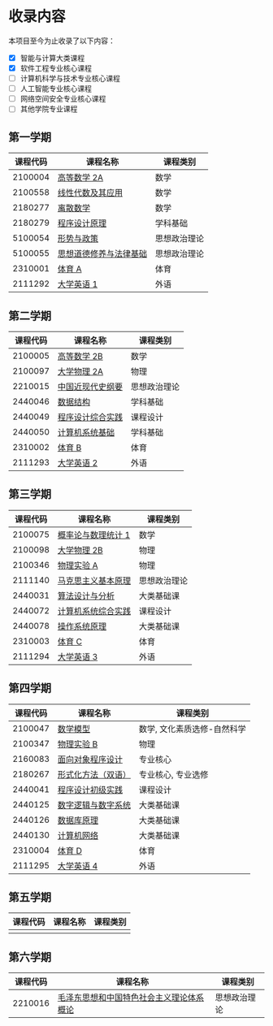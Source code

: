 
# 收录内容

本项目至今为止收录了以下内容：

- [x] 智能与计算大类课程
- [x] 软件工程专业核心课程
- [ ] 计算机科学与技术专业核心课程
- [ ] 人工智能专业核心课程
- [ ] 网络空间安全专业核心课程
- [ ] 其他学院专业课程

## 第一学期

| 课程代码 | 课程名称                                                     | 课程类别     |
| -------- | ------------------------------------------------------------ | ------------ |
| 2100004  | [高等数学 2A](https://github.com/SuperPung/TJU-CourseSharing/tree/main/2100004_高等数学2A) | 数学         |
| 2100558  | [线性代数及其应用](https://github.com/SuperPung/TJU-CourseSharing/tree/main/2100558_线性代数及其应用) | 数学         |
| 2180277  | [离散数学](https://github.com/SuperPung/TJU-CourseSharing/tree/main/2180277_离散数学) | 数学         |
| 2180279  | [程序设计原理](https://github.com/SuperPung/TJU-CourseSharing/tree/main/2180279_程序设计原理) | 学科基础     |
| 5100054  | [形势与政策](https://github.com/SuperPung/TJU-CourseSharing/tree/main/5100054_形势与政策) | 思想政治理论 |
| 5100055  | [思想道德修养与法律基础](https://github.com/SuperPung/TJU-CourseSharing/tree/main/5100055_思想道德修养与法律基础) | 思想政治理论 |
| 2310001  | [体育 A](https://github.com/SuperPung/TJU-CourseSharing/tree/main/体育) | 体育         |
| 2111292  | [大学英语 1](https://github.com/SuperPung/TJU-CourseSharing/tree/main/大学英语/2111292_大学英语1) | 外语         |

## 第二学期

| 课程代码 | 课程名称                                                     | 课程类别     |
| -------- | ------------------------------------------------------------ | ------------ |
| 2100005  | [高等数学 2B](https://github.com/SuperPung/TJU-CourseSharing/tree/main/2100005_高等数学2B) | 数学         |
| 2100097  | [大学物理 2A](https://github.com/SuperPung/TJU-CourseSharing/tree/main/2100097_大学物理2A) | 物理         |
| 2210015  | [中国近现代史纲要](https://github.com/SuperPung/TJU-CourseSharing/tree/main/2210015_中国近现代史纲要) | 思想政治理论 |
| 2440046  | [数据结构](https://github.com/SuperPung/TJU-CourseSharing/tree/main/2440046_数据结构) | 学科基础     |
| 2440049  | [程序设计综合实践](https://github.com/SuperPung/TJU-CourseSharing/tree/main/2440049_程序设计综合实践) | 课程设计     |
| 2440050  | [计算机系统基础](https://github.com/SuperPung/TJU-CourseSharing/tree/main/2440050_计算机系统基础) | 学科基础     |
| 2310002  | [体育 B]()                                                   | 体育         |
| 2111293  | [大学英语 2](https://github.com/SuperPung/TJU-CourseSharing/tree/main/大学英语/2111293_大学英语2) | 外语         |

## 第三学期

| 课程代码 | 课程名称                                                     | 课程类别     |
| -------- | ------------------------------------------------------------ | ------------ |
| 2100075  | [概率论与数理统计 1](https://github.com/SuperPung/TJU-CourseSharing/tree/main/2100075_概率论与数理统计1) | 数学         |
| 2100098  | [大学物理 2B](https://github.com/SuperPung/TJU-CourseSharing/tree/main/2100098_大学物理2B) | 物理         |
| 2100346  | [物理实验 A](https://github.com/SuperPung/TJU-CourseSharing/tree/main/2100346_物理实验A) | 物理         |
| 2111140  | [马克思主义基本原理](https://github.com/SuperPung/TJU-CourseSharing/tree/main/2111140_马克思主义基本原理) | 思想政治理论 |
| 2440031  | [算法设计与分析](https://github.com/SuperPung/TJU-CourseSharing/tree/main/2440031_算法设计与分析) | 大类基础课   |
| 2440072  | [计算机系统综合实践](https://github.com/SuperPung/TJU-CourseSharing/tree/main/2440072_计算机系统综合实践) | 课程设计     |
| 2440078  | [操作系统原理](https://github.com/SuperPung/TJU-CourseSharing/tree/main/2440078_操作系统原理) | 大类基础课   |
| 2310003  | [体育 C](https://github.com/SuperPung/TJU-CourseSharing/tree/main/体育) | 体育         |
| 2111294  | [大学英语 3](https://github.com/SuperPung/TJU-CourseSharing/tree/main/大学英语/2111294_大学英语3) | 外语         |

## 第四学期

| 课程代码 | 课程名称                                                     | 课程类别                    |
| -------- | ------------------------------------------------------------ | --------------------------- |
| 2100047  | [数学模型](https://github.com/SuperPung/TJU-CourseSharing/tree/main/2100047_数学模型) | 数学, 文化素质选修-自然科学 |
| 2100347  | [物理实验 B](https://github.com/SuperPung/TJU-CourseSharing/tree/main/2100347_物理实验B) | 物理                        |
| 2160083  | [面向对象程序设计](https://github.com/SuperPung/TJU-CourseSharing/tree/main/2160083_面向对象程序设计) | 专业核心                    |
| 2180267  | [形式化方法（双语）](https://github.com/SuperPung/TJU-CourseSharing/tree/main/2180267_形式化方法（双语）) | 专业核心, 专业选修          |
| 2440041  | [程序设计初级实践](https://github.com/SuperPung/TJU-CourseSharing/tree/main/2440041_程序设计初级实践) | 课程设计                    |
| 2440125  | [数字逻辑与数字系统](https://github.com/SuperPung/TJU-CourseSharing/tree/main/2440125_数字逻辑与数字系统) | 大类基础课                  |
| 2440126  | [数据库原理](https://github.com/SuperPung/TJU-CourseSharing/tree/main/2440126_数据库原理) | 大类基础课                  |
| 2440130  | [计算机网络](https://github.com/SuperPung/TJU-CourseSharing/tree/main/2440130_计算机网络) | 大类基础课                  |
| 2310004  | [体育 D](https://github.com/SuperPung/TJU-CourseSharing/tree/main/体育) | 体育                        |
| 2111295  | [大学英语 4](https://github.com/SuperPung/TJU-CourseSharing/tree/main/大学英语/2111295_大学英语4) | 外语                        |

## 第五学期

| 课程代码 | 课程名称 | 课程类别 |
| -------- | -------- | -------- |
|          |          |          |

## 第六学期

| 课程代码 | 课程名称                                                     | 课程类别     |
| -------- | ------------------------------------------------------------ | ------------ |
| 2210016  | [毛泽东思想和中国特色社会主义理论体系概论](https://github.com/SuperPung/TJU-CourseSharing/tree/main/2210016_毛泽东思想和中国特色社会主义理论体系概论) | 思想政治理论 |
